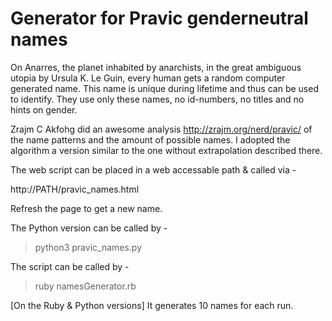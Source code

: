 Generator for Pravic genderneutral names 
========================================

On Anarres, the planet inhabited by anarchists, in the great ambiguous utopia by Ursula K. Le Guin, every human gets a random computer generated name. This name is unique during lifetime and thus can be used to identify. They use only these names, no id-numbers, no titles and no hints on gender.

Zrajm C Akfohg did an awesome analysis http://zrajm.org/nerd/pravic/ of the name patterns and the amount of possible names. I adopted the algorithm a version similar to the one without extrapolation described there.

The web script can be placed in a web accessable path & called via -

http://PATH/pravic_names.html

Refresh the page to get a new name.

The Python version can be called by -

> python3 pravic_names.py

The script can be called by -

> ruby namesGenerator.rb

[On the Ruby & Python versions] It generates 10 names for each run. 

